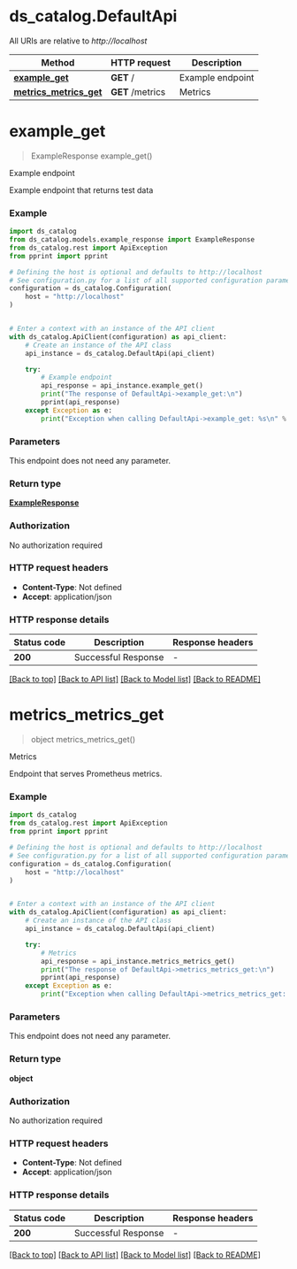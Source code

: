 # ds_catalog.DefaultApi

All URIs are relative to *http://localhost*

Method | HTTP request | Description
------------- | ------------- | -------------
[**example_get**](DefaultApi.md#example_get) | **GET** / | Example endpoint
[**metrics_metrics_get**](DefaultApi.md#metrics_metrics_get) | **GET** /metrics | Metrics


# **example_get**
> ExampleResponse example_get()

Example endpoint

Example endpoint that returns test data

### Example


```python
import ds_catalog
from ds_catalog.models.example_response import ExampleResponse
from ds_catalog.rest import ApiException
from pprint import pprint

# Defining the host is optional and defaults to http://localhost
# See configuration.py for a list of all supported configuration parameters.
configuration = ds_catalog.Configuration(
    host = "http://localhost"
)


# Enter a context with an instance of the API client
with ds_catalog.ApiClient(configuration) as api_client:
    # Create an instance of the API class
    api_instance = ds_catalog.DefaultApi(api_client)

    try:
        # Example endpoint
        api_response = api_instance.example_get()
        print("The response of DefaultApi->example_get:\n")
        pprint(api_response)
    except Exception as e:
        print("Exception when calling DefaultApi->example_get: %s\n" % e)
```



### Parameters

This endpoint does not need any parameter.

### Return type

[**ExampleResponse**](ExampleResponse.md)

### Authorization

No authorization required

### HTTP request headers

 - **Content-Type**: Not defined
 - **Accept**: application/json

### HTTP response details

| Status code | Description | Response headers |
|-------------|-------------|------------------|
**200** | Successful Response |  -  |

[[Back to top]](#) [[Back to API list]](../README.md#documentation-for-api-endpoints) [[Back to Model list]](../README.md#documentation-for-models) [[Back to README]](../README.md)

# **metrics_metrics_get**
> object metrics_metrics_get()

Metrics

Endpoint that serves Prometheus metrics.

### Example


```python
import ds_catalog
from ds_catalog.rest import ApiException
from pprint import pprint

# Defining the host is optional and defaults to http://localhost
# See configuration.py for a list of all supported configuration parameters.
configuration = ds_catalog.Configuration(
    host = "http://localhost"
)


# Enter a context with an instance of the API client
with ds_catalog.ApiClient(configuration) as api_client:
    # Create an instance of the API class
    api_instance = ds_catalog.DefaultApi(api_client)

    try:
        # Metrics
        api_response = api_instance.metrics_metrics_get()
        print("The response of DefaultApi->metrics_metrics_get:\n")
        pprint(api_response)
    except Exception as e:
        print("Exception when calling DefaultApi->metrics_metrics_get: %s\n" % e)
```



### Parameters

This endpoint does not need any parameter.

### Return type

**object**

### Authorization

No authorization required

### HTTP request headers

 - **Content-Type**: Not defined
 - **Accept**: application/json

### HTTP response details

| Status code | Description | Response headers |
|-------------|-------------|------------------|
**200** | Successful Response |  -  |

[[Back to top]](#) [[Back to API list]](../README.md#documentation-for-api-endpoints) [[Back to Model list]](../README.md#documentation-for-models) [[Back to README]](../README.md)

